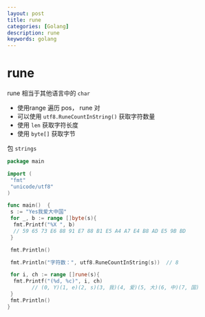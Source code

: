 ```yaml
---
layout: post
title: rune
categories: [Golang]
description: rune
keywords: golang
---
```


# rune

rune 相当于其他语言中的 `char`

- 使用range 遍历 pos， rune 对
- 可以使用 `utf8.RuneCountInString()` 获取字符数量
- 使用 `len` 获取字符长度
- 使用 `byte[]` 获取字节

包 `strings`

```go
package main

import (
 "fmt"
 "unicode/utf8"
)

func main()  {
 s := "Yes我爱大中国"
 for _, b := range []byte(s){
  fmt.Printf("%X ", b)
  // 59 65 73 E6 88 91 E7 88 B1 E5 A4 A7 E4 B8 AD E5 9B BD
 }

 fmt.Println()

 fmt.Println("字符数：", utf8.RuneCountInString(s))  // 8

 for i, ch := range []rune(s){
  fmt.Printf("(%d, %c)", i, ch)
        // (0, Y)(1, e)(2, s)(3, 我)(4, 爱)(5, 大)(6, 中)(7, 国)
 }
 fmt.Println()
}

```
